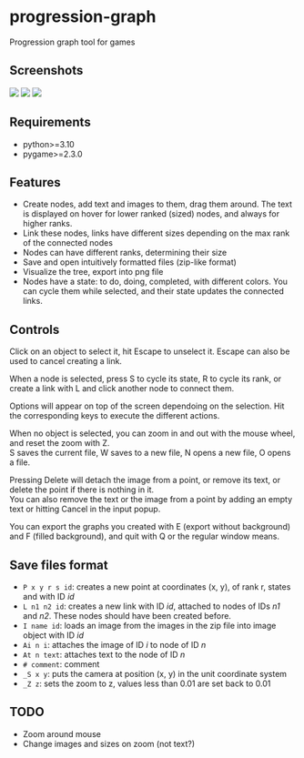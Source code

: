 # progression-graph
Progression graph tool for games

## Screenshots
![](https://github.com/d-002/progression-graph/assets/69427207/ba704b64-ad56-4a3e-90d5-f2dc26d2c171)
![](https://github.com/d-002/progression-graph/assets/69427207/2c4a48c5-ea13-4f6f-9a83-974eb9726fbf)
![](https://github.com/d-002/progression-graph/assets/69427207/19dc0699-c994-44f0-90d1-7bf9309813e6)

## Requirements
- python>=3.10
- pygame>=2.3.0

## Features
- Create nodes, add text and images to them, drag them around. The text is displayed on hover for lower ranked (sized) nodes, and always for higher ranks.
- Link these nodes, links have different sizes depending on the max rank of the connected nodes
- Nodes can have different ranks, determining their size
- Save and open intuitively formatted files (zip-like format)
- Visualize the tree, export into png file
- Nodes have a state: to do, doing, completed, with different colors. You can cycle them while selected, and their state updates the connected links.

## Controls
Click on an object to select it, hit Escape to unselect it. Escape can also be used to cancel creating a link.

When a node is selected, press S to cycle its state, R to cycle its rank, or create a link with L and click another node to connect them.

Options will appear on top of the screen dependoing on the selection. Hit the corresponding keys to execute the different actions.

When no object is selected, you can zoom in and out with the mouse wheel, and reset the zoom with Z.  
S saves the current file, W saves to a new file, N opens a new file, O opens a file.

Pressing Delete will detach the image from a point, or remove its text, or delete the point if there is nothing in it.  
You can also remove the text or the image from a point by adding an empty text or hitting Cancel in the input popup.

You can export the graphs you created with E (export without background) and F (filled background), and quit with Q or the regular window means.

## Save files format
- `P x y r s id`: creates a new point at coordinates (x, y), of rank r, states and with ID *id*
- `L n1 n2 id`: creates a new link with ID *id*, attached to nodes of IDs *n1* and *n2*. These nodes should have been created before.
- `I name id`: loads an image from the images in the zip file into image object with ID *id*
- `Ai n i`: attaches the image of ID *i* to node of ID *n*
- `At n text`: attaches text to the node of ID *n*
- `# comment`: comment
- `_S x y`: puts the camera at position (x, y) in the unit coordinate system
- `_Z z`: sets the zoom to z, values less than 0.01 are set back to 0.01

## TODO
- Zoom around mouse
- Change images and sizes on zoom (not text?)

